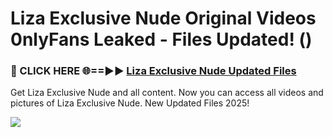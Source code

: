 # Liza Exclusive Nude Original Videos 0nlyFans Leaked - Files Updated! ()

<h3>🔴 CLICK HERE 🌐==►► <a href="https://tinyurl.com/2p9ay9w9" rel="nofollow">Liza Exclusive Nude Updated Files</a></h3>

Get Liza Exclusive Nude and all content. Now you can access all videos and pictures of Liza Exclusive Nude. New Updated Files 2025!

[![](https://i.imgur.com/KQgVmj3.gif)](https://tinyurl.com/2p9ay9w9)
